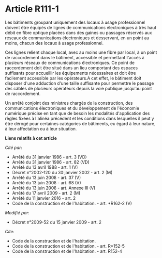 # Article R111-1

Les bâtiments groupant uniquement des locaux à usage professionnel doivent être équipés de lignes de communications
électroniques à très haut débit en fibre optique placées dans des gaines ou passages réservés aux réseaux de communications
électroniques et desservant, en un point au moins, chacun des locaux à usage professionnel. 

Ces lignes relient chaque local, avec au moins une fibre par local, à un point de raccordement dans le bâtiment, accessible
et permettant l'accès à plusieurs réseaux de communications électroniques. Ce point de raccordement doit être situé dans un
lieu comportant des espaces suffisants pour accueillir les équipements nécessaires et doit être facilement accessible par les
opérateurs.A cet effet, le bâtiment doit disposer d'une adduction d'une taille suffisante pour permettre le passage des
câbles de plusieurs opérateurs depuis la voie publique jusqu'au point de raccordement. 

Un arrêté conjoint des ministres chargés de la construction, des communications électroniques et du développement de
l'économie numérique précise en tant que de besoin les modalités d'application des règles fixées à l'alinéa précédent et les
conditions dans lesquelles il peut y être dérogé pour certaines catégories de bâtiments, eu égard à leur nature, à leur
affectation ou à leur situation.

**Liens relatifs à cet article**

_Cité par_:

  - Arrêté du 31 janvier 1986 - art. 3 (VD)
  - Arrêté du 31 janvier 1986 - art. 82 (VD)
  - Arrêté du 13 avril 1988 - art. 1 (V)
  - Décret n°2002-120 du 30 janvier 2002 - art. 2 (M)
  - Arrêté du 13 juin 2008 - art. 37 (V)
  - Arrêté du 13 juin 2008 - art. 68 (V)
  - Arrêté du 13 juin 2008 - art. Annexe III (V)
  - Arrêté du 17 avril 2009 - art. 2 (M)
  - Arrêté du 11 janvier 2016 - art. 2
  - Code de la construction et de l'habitation. - art. *R162-2 (V)

_Modifié par_:

  - Décret n°2009-52 du 15 janvier 2009 - art. 2

_Cite_:

  - Code de la construction et de l'habitation.
  - Code de la construction et de l'habitation. - art. R*152-5
  - Code de la construction et de l'habitation. - art. R152-4
